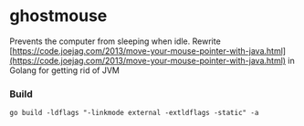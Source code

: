 ghostmouse
===============
Prevents the computer from sleeping when idle. Rewrite [https://code.joejag.com/2013/move-your-mouse-pointer-with-java.html](https://code.joejag.com/2013/move-your-mouse-pointer-with-java.html) in Golang for getting rid of JVM

### Build
```
go build -ldflags "-linkmode external -extldflags -static" -a
```
